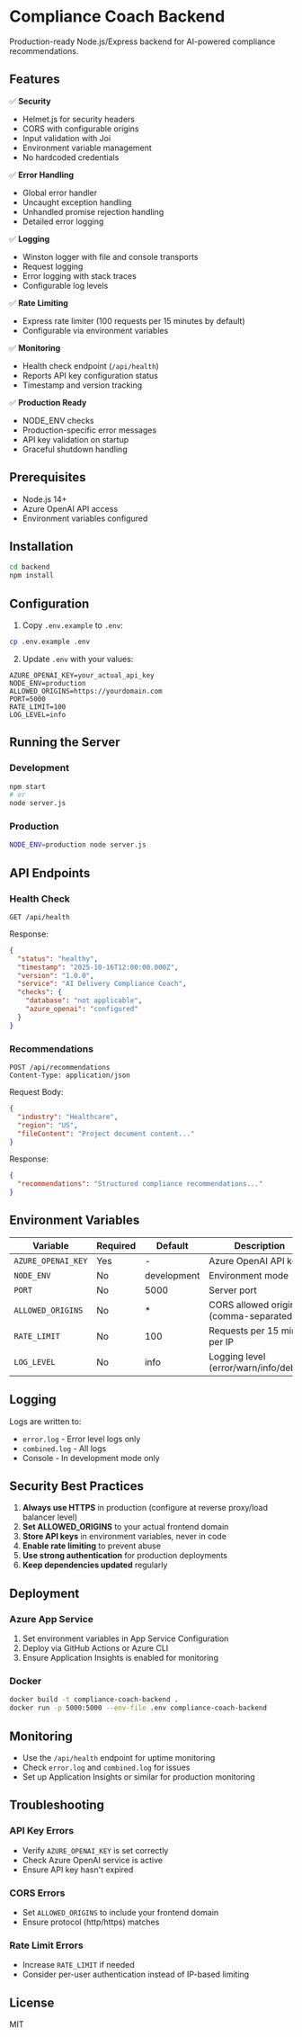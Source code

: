 # Compliance Coach Backend

Production-ready Node.js/Express backend for AI-powered compliance recommendations.

## Features

✅ **Security**
- Helmet.js for security headers
- CORS with configurable origins
- Input validation with Joi
- Environment variable management
- No hardcoded credentials

✅ **Error Handling**
- Global error handler
- Uncaught exception handling
- Unhandled promise rejection handling
- Detailed error logging

✅ **Logging**
- Winston logger with file and console transports
- Request logging
- Error logging with stack traces
- Configurable log levels

✅ **Rate Limiting**
- Express rate limiter (100 requests per 15 minutes by default)
- Configurable via environment variables

✅ **Monitoring**
- Health check endpoint (`/api/health`)
- Reports API key configuration status
- Timestamp and version tracking

✅ **Production Ready**
- NODE_ENV checks
- Production-specific error messages
- API key validation on startup
- Graceful shutdown handling

## Prerequisites

- Node.js 14+ 
- Azure OpenAI API access
- Environment variables configured

## Installation

```bash
cd backend
npm install
```

## Configuration

1. Copy `.env.example` to `.env`:
```bash
cp .env.example .env
```

2. Update `.env` with your values:
```env
AZURE_OPENAI_KEY=your_actual_api_key
NODE_ENV=production
ALLOWED_ORIGINS=https://yourdomain.com
PORT=5000
RATE_LIMIT=100
LOG_LEVEL=info
```

## Running the Server

### Development
```bash
npm start
# or
node server.js
```

### Production
```bash
NODE_ENV=production node server.js
```

## API Endpoints

### Health Check
```
GET /api/health
```

Response:
```json
{
  "status": "healthy",
  "timestamp": "2025-10-16T12:00:00.000Z",
  "version": "1.0.0",
  "service": "AI Delivery Compliance Coach",
  "checks": {
    "database": "not applicable",
    "azure_openai": "configured"
  }
}
```

### Recommendations
```
POST /api/recommendations
Content-Type: application/json
```

Request Body:
```json
{
  "industry": "Healthcare",
  "region": "US",
  "fileContent": "Project document content..."
}
```

Response:
```json
{
  "recommendations": "Structured compliance recommendations..."
}
```

## Environment Variables

| Variable | Required | Default | Description |
|----------|----------|---------|-------------|
| `AZURE_OPENAI_KEY` | Yes | - | Azure OpenAI API key |
| `NODE_ENV` | No | development | Environment mode |
| `PORT` | No | 5000 | Server port |
| `ALLOWED_ORIGINS` | No | * | CORS allowed origins (comma-separated) |
| `RATE_LIMIT` | No | 100 | Requests per 15 min per IP |
| `LOG_LEVEL` | No | info | Logging level (error/warn/info/debug) |

## Logging

Logs are written to:
- `error.log` - Error level logs only
- `combined.log` - All logs
- Console - In development mode only

## Security Best Practices

1. **Always use HTTPS** in production (configure at reverse proxy/load balancer level)
2. **Set ALLOWED_ORIGINS** to your actual frontend domain
3. **Store API keys** in environment variables, never in code
4. **Enable rate limiting** to prevent abuse
5. **Use strong authentication** for production deployments
6. **Keep dependencies updated** regularly

## Deployment

### Azure App Service
1. Set environment variables in App Service Configuration
2. Deploy via GitHub Actions or Azure CLI
3. Ensure Application Insights is enabled for monitoring

### Docker
```bash
docker build -t compliance-coach-backend .
docker run -p 5000:5000 --env-file .env compliance-coach-backend
```

## Monitoring

- Use the `/api/health` endpoint for uptime monitoring
- Check `error.log` and `combined.log` for issues
- Set up Application Insights or similar for production monitoring

## Troubleshooting

### API Key Errors
- Verify `AZURE_OPENAI_KEY` is set correctly
- Check Azure OpenAI service is active
- Ensure API key hasn't expired

### CORS Errors
- Set `ALLOWED_ORIGINS` to include your frontend domain
- Ensure protocol (http/https) matches

### Rate Limit Errors
- Increase `RATE_LIMIT` if needed
- Consider per-user authentication instead of IP-based limiting

## License

MIT

